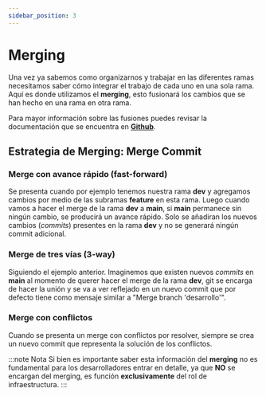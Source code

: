 ```yaml
---
sidebar_position: 3
---
```


# Merging

Una vez ya sabemos como organizarnos y trabajar en las diferentes ramas necesitamos saber cómo integrar el trabajo de cada uno en una sola rama. Aquí es donde utilizamos el **merging**, esto fusionará los cambios que se han hecho en una rama en otra rama.

Para mayor información sobre las fusiones puedes revisar la documentación que se encuentra en **[Github](https://docs.github.com/es/pull-requests/collaborating-with-pull-requests/incorporating-changes-from-a-pull-request/merging-a-pull-request)**.

## Estrategia de Merging: Merge Commit

### Merge con avance rápido (fast-forward)

Se presenta cuando por ejemplo tenemos nuestra rama **dev** y agregamos cambios por medio de las subramas **feature** en esta rama. Luego cuando vamos a hacer el merge de la rama **dev** a **main**, si **main** permanece sin ningún cambio, se producirá un avance rápido. Solo se añadiran los nuevos cambios (_commits_) presentes en la rama **dev** y no se generará ningún commit adicional.

### Merge de tres vías (3-way)

Siguiendo el ejemplo anterior. Imaginemos que existen nuevos _commits_ en **main** al momento de querer hacer el merge de la rama **dev**, git se encarga de hacer la unión y se va a ver reflejado en un nuevo commit que por defecto tiene como mensaje similar a "Merge branch 'desarrollo'".

### Merge con conflictos

Cuando se presenta un merge con conflictos por resolver, siempre se crea un nuevo commit que representa la solución de los conflictos.

:::note Nota
Si bien es importante saber esta información del **merging** no es fundamental para los desarrolladores entrar en detalle, ya que **NO** se encargan del merging, es función **exclusivamente** del rol de infraestructura.
:::
